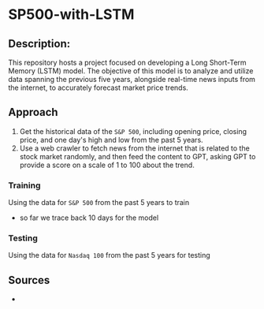 # SP500-with-LSTM

## Description:
This repository hosts a project focused on developing a Long Short-Term Memory (LSTM) model. The objective of this model is to analyze and utilize data spanning the previous five years, alongside real-time news inputs from the internet, to accurately forecast market price trends.

## Approach
1. Get the historical data of the `S&P 500`, including opening price, closing price, and one day's high and low from the past 5 years.
2. Use a web crawler to fetch news from the internet that is related to the stock market randomly, and then feed the content to GPT, asking GPT to provide a score on a scale of 1 to 100 about the trend.

### Training
Using the data for `S&P 500` from the past 5 years to train

- so far we trace back 10 days for the model
### Testing
Using the data for `Nasdaq 100` from the past 5 years for testing

## Sources
- 
